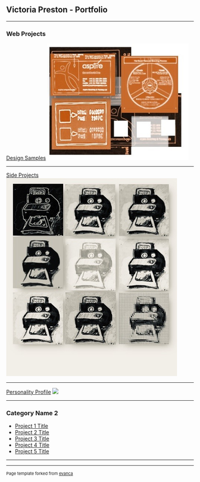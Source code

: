 ## Victoria Preston - Portfolio

---

### Web Projects 

[Design Samples](/sample_page)
<img src="images/dummy_thumbnail.jpg?raw=true"/>

---
[Side Projects](/dummy)
<img src="images/TilesFromPolaroidDrawing.jpg?raw=true"/>

---
[Personality Profile](http://example.com/)
<img src="images/dummy_thumbnail3.jpg?raw=true"/>

---

### Category Name 2

- [Project 1 Title](http://example.com/)
- [Project 2 Title](http://example.com/)
- [Project 3 Title](http://example.com/)
- [Project 4 Title](http://example.com/)
- [Project 5 Title](http://example.com/)

---




---
<p style="font-size:11px">Page template forked from <a href="https://github.com/evanca/quick-portfolio">evanca</a></p>
<!-- Remove above link if you don't want to attibute -->
